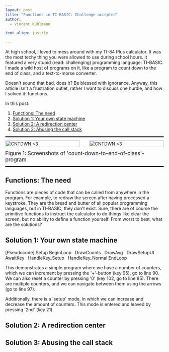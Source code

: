 ```yaml
---
layout: post
title: "Functions in TI-BASIC: Challenge accepted"
author:
  - Vincent Kuhlmann

text_align: justify

---
```


At high school, I loved to mess around with my TI-84 Plus calculator. It was the
most techy thing you were allowed to use during school hours. It featured a very
stupid (read: challenging) programming language: TI-BASIC. I made a wild host of
programs on it, like a program to count down to the end of class, and a
text-to-morse converter.

Doesn't sound that bad, does it? Be blessed with ignorance. Anyway, this article
isn't a frustration outlet, rather I want to discuss one hurdle, and how I
solved it: functions.

In this post:
1. [Functions: The need](#theneed)
2. [Solution 1: Your own state machine](#statemachine)
2. [Solution 2: A redirection center](#redirectioncenter)
3. [Solution 3: Abusing the call stack](#callstack)

<!-- ![CNTDWN <3]({{ "/assets/calculator/calculator_countdown_minutes.jpg" | relative_url }} "CNTDWN <3") -->

<div style="display:flex;flex-flow:column nowrap;gap:10px;border-top:3px solid black;
border-bottom:3px solid black;padding-top:10px;padding-bottom:10px;">
  <div style="display:flex;width:100%;flex-flow:row wrap;gap:30px;">
    <div style="flex:1 1 200px;">
        <img src="{{ "/assets/calculator/calculator_countdown_minutes.jpg" | relative_url }}" alt="CNTDWN <3" 
          style="width:100%;"/>
    </div>
    <div style="flex:1 1 200px;">
      <img src="{{ "/assets/calculator/calculator_countdown_seconds.jpg" | relative_url }}" alt="CNTDWN <3"
        style="width:100%;"/>
    </div>
  </div>
  <div style="font-size:120%;">Figure 1: Screenshots of 'count-down-to-end-of-class'-program</div>
</div>

<!-- But
also at times I did had access to a proper computer, it was great fun. The
reason: TI basic, a very stupid, but hence also very challenging and curious
programming language. I made a wild host of programs on it, like a program to
count down to the end of class, and a text to morse converter.

How bad could that be? How stupid is TI basic? Well, to start with, the
calculator can only show seven lines of code at a time. There were programs in
which I would be scrolling for - what felt like - minutes. Better memorize
exactly how the code works, to avoid scrolling ages trying to figure it out. -->

<!-- Seen how few code lines you see, and seen the screen was only 16 characters
wide, indentation wasn't a thing. -->
<!-- Next on the list, copy+pasting, trying to move around code was - for
non-essential purposes - a practical no-go. There certainly was a way to do it
without reinputting it, and deleting it at the original place, but it involved
copying the whole program and deleting all below. -->

<!-- Just to give you a taste of things: moving/copying code around isn't very
pleasant either, and you want to save data? Guess what, your only solution is
to create a list of numbers. The list is global and has a name of at max 4 our
5 letters. Isn't that great? Anyway, the challenge I want to address in the
post is 

Simple tasks required
a huge amount of code, and you better memorized it well, if you didn't want to
be scrolling for ages. -->

## Functions: The need <span id="theneed"></span>

Functions are pieces of code that can be called from anywhere in the program.
For example, to redraw the screen after having processed a keystroke. They are
the bread and butter of all popular programming languages, but in TI-BASIC, they
don't exist. Sure, there are of course the primitive functions to instruct the
calculator to do things like clear the screen, but no ability to define a
function yourself. From worst to best, what are the solutions?

## Solution 1: Your own state machine <span id="statemachine"></span>

<script>
let code = `
ClrHome

0→K
1→S
1→N
1→J
{0,0,0,0,0,0}→⌊COUNT

While K≠22 and K≠45

0→C
For(I,1,N)
C+⌊COUNT(I)→C
If I=J and S=0
Then
Output(I,1,">")
Else
Output(I,1," ")
End
Output(I,2,"COUNT:")
Output(I,9,"    ")
Output(I,9,⌊COUNT(I))
End
Output(7,1,"AVG:")
Output(7,9,"        ")
Output(7,9,round(C/N,2))

If S=1
Then
Output(8,1,"COUNTERS:")
Output(8,11,N)
Else
Output(8,1,"           ")
End

0→K
While K=0
getKey→K
End

If S=1
Then

If K=95
Then
min(N+1,dim(⌊COUNT))→N
0→⌊COUNT(N)
0→K
End

If K=85
Then
max(1,N-1)→N
min(N,J)→J
ClrHome
0→K
End

If K=21
Then
0→S
0→K
End

End

If K=21
Then
1→S
End

If K=102
Then
0→⌊COUNT(J)
End

If K=95 or K=85
Then
⌊COUNT(J)-1+2*(K=95)→⌊COUNT(J)
End

If K=34
Then
remainder(J,N)+1→J
End

If K=25
Then
remainder(J+N-2,N)+1→J
End

End
ClrHome
`;

code = code.replace("\r\n", "\n").replace("\r", "");
code = code.substring(1, code.length - 1);

function formatTI() {
  let el = document.querySelector("#tiCode");
  el.innerHTML = "";
  code = code.trim();
  for (let l of code.split("\n")) {
    let builtup = "";
    let remainingLength = 15;
    while (l.length > 0 || builtup.length == 0) {
      let text = l.substring(0, remainingLength);
      text = text.replaceAll("&", "&amp;").replaceAll("<", "&lt;").replaceAll(">", "&gt;");
      builtup += text + "<br/>";
      l = l.substring(remainingLength);
      remainingLength = 16;
    }

    let t = document.createElement("span");
    t.innerHTML = `
    <span style="user-select:none;">:</span>${builtup}
    `;
    el.appendChild(t);
  }
}

function splitInTILines(code) {
  let outp = [];
  for (let l of code.split("\n")) {
    let remainingLength = 15;
    while (true) {
      let text = l.substring(0, remainingLength);
      text = text.replaceAll("&", "&amp;").replaceAll("<", "&lt;").replaceAll(">", "&gt;");
      if (remainingLength == 15)
        text = `<span style="user-select:none;">:</span>${text}`;
      let terminate = l.length < remainingLength;
      if (terminate)
        text = `${text}<br/>`;
      outp.push(text);

      if (terminate)
        break;
      l = l.substring(remainingLength);
      remainingLength = 16;
    }
  }
  return outp;
}

function createTIBlocks(code, el) {
  el.innerHTML = "";
  let lines = splitInTILines(code);

  for (let i = 0; i < lines.length; i += 7) {
    let sel = lines.slice(i, i + 7);
    let lineDecl = ` Line ${i + 1} `; 
    while (lineDecl.length < 16) {
      if (lineDecl.length < 15)
        lineDecl = "." + lineDecl;
      lineDecl += ".";
    }
    lineDecl = `<span style="user-select:none;">${lineDecl}<br/></span>`;

    sel.splice(0, 0, lineDecl);
    while (sel.length < 8)
      sel.push("<br/>");
    
    let divh = document.createElement("span");

    let fr = document.createElement("div");
    fr.classList = "fr";
    divh.appendChild(fr);

    let frHoriz = document.createElement("div");
    frHoriz.classList = "fr-horiz";
    divh.appendChild(frHoriz);


    let div = document.createElement("span");
    divh.appendChild(div);

    let lineno = i - 1;
    for (let l of sel) {
      let t = document.createElement("span");
      t.innerHTML = l;

      lineno += 1;
      //let col = "transparent";
      if (lineno != i)
        t.setAttribute("data-displayline", lineno);

      //   if ((Math.floor(lineno / 5) % 2) == 0)
      //     col = "red";
      // }

      // t.style["border-left"] = `4px solid ${col}`;

      div.appendChild(t);
    }

    el.appendChild(divh);
  }
}

function updateColors(el, getLineColor) {
  //debugger;
  for (let t of el.querySelectorAll("[data-displayline]")) {
    let lineNumber = t.getAttribute("data-displayline");
    let col = getLineColor(lineNumber);
    t.style["border-left"] = `4px solid ${col}`;
  }
}


document.addEventListener("DOMContentLoaded", () => {
    //formatTI();
    let el = document.querySelector("#tiCode");
    createTIBlocks(code, el);

    let colors = {
      "setup": "hsl(54, 90%, 50%)",
      "beginLoop": "hsla(189, 90%, 50%)"
    }

    let srcGroups = [
      {
        name: "setup",
        begin: 1,
        end: 9,
        color: colors["setup"]
      },
      {
        name: "beginLoop",
        begin: 10,
        end: 12,
        color: colors["beginLoop"]
      },
      {
        name: "drawCountLines",
        begin: 13,
        end: 31,
        color: "hsla(90, 90%, 50%)"
      },
      {
        name: "drawFurther",
        begin: 31,
        end: 47,
        color: "hsla(122, 90%, 20%)"
      },
      {
        name: "waitForKey",
        begin: 48,
        end: 52,
        color: "hsla(31, 90%, 50%)"
      },
      {
        name: "handleKey_Setup",
        begin: 53,
        end: 79,
        color: "hsla(207, 90%, 50%)"
      },
      {
        name: "handleKey_Normal",
        begin: 80,
        end: 108,
        color: "hsla(207, 90%, 20%)"
      },
      {
        name: "endLoop",
        begin: 109,
        end: 110,
        color: "hsla(189, 90%, 50%)"
      },
    ];
    let groups = srcGroups;

    function getColor(name) {
      if (name in colors)
        return colors[name];

      for (let g of srcGroups) {
        if (g.name != name)
          continue;
        return g.color;
      }
      return "purple";
    }

    updateColors(el, l => {
      for (let g of groups) {
        if (l >= g.begin && l < g.end) {
          return g.color;
        }
      }
      return "hsla(0, 100%, 50%, 0%)";

      //return (l % 2 == 0) ? "hsla(0, 100%, 50%, 100%)" : "hsla(0, 100%, 50%, 25%)";
    });


    let pseudoCode = `
[Pseudocode]
Setup
BeginLoop
  DrawCounts
  DrawAvg
  DrawSetupUI

  AwaitKey
  HandleKey_Setup
  HandleKey_Normal
EndLoop
    `;

    pseudoCode = pseudoCode.replace("\r\n", "\n").replace("\r", "");
    pseudoCode = pseudoCode.substring(1, pseudoCode.length - 1);


    el = document.querySelector("#pseudoCode");
    // createTIBlocks(pseudoCode, el);

    groups = [
      {
        name: "setup",
        begin: 1,
        end: 2
      },
      {
        name: "beginLoop",
        begin: 2,
        end: 3
      },
      {
        name: "drawCountLines",
        begin: 3,
        end: 4
      },
      {
        name: "drawFurther",
        begin: 4,
        end: 6
      },
      {
        name: "waitForKey",
        begin: 7,
        end: 8
      },
      {
        name: "handleKey_Setup",
        begin: 8,
        end: 9
      },
      {
        name: "handleKey_Normal",
        begin: 9,
        end: 10
      },
      {
        name: "endLoop",
        begin: 10,
        end: 11,
      },
    ];
    
    updateColors(el, l => {
      for (let g of groups) {
        if (l >= g.begin && l < g.end) {
          return g.color ?? getColor(g.name);
        }
      }
      return "hsla(0, 100%, 50%, 0%)";
    });
});

</script>

<div style="position:relative;width:calc(max(100%, 70vw));margin-left:calc((100% - max(100%, 70vw))/2);">
  <div id="tiCode" class="tiCode">

  </div>
</div>

<div id="pseudoCode" class="pseudoCode">
  <span>[Pseudocode]</span>
  <span data-displayline="1">Setup</span>
  <span data-displayline="2">BeginLoop</span>
  <span data-displayline="3">&nbsp; DrawCounts</span>
  <span data-displayline="4">&nbsp; DrawAvg</span>
  <span data-displayline="5">&nbsp; DrawSetupUI</span>
  <span data-displayline="6"></span>
  <span data-displayline="7">&nbsp; AwaitKey</span>
  <span data-displayline="8">&nbsp; HandleKey_Setup</span>
  <span data-displayline="9">&nbsp; HandleKey_Normal</span>
  <span data-displayline="10">EndLoop</span>
</div>

This demonstrates a simple program where we have a number of counters, which we
can increment by pressing the '+'-button (key 95), go to line 90. We can also
reset a counter by pressing '0' (key 102, go to line 85). There are multiple
counters, and we can navigate between them using the arrows (go to line 97).

Additionally, there is a 'setup' mode, in which we can increase and decrease
the amount of counters. This mode is entered and leaved by pressing '2nd' (key
21).


## Solution 2: A redirection center <span id="redirectioncenter"></span>


## Solution 3: Abusing the call stack <span id="callstack"></span>


